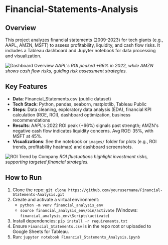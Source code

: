 # Financial-Statements-Analysis

## Overview
This project analyzes financial statements (2009-2023) for tech giants (e.g., AAPL, AMZN, MSFT) to assess profitability, liquidity, and cash flow risks. It includes a Tableau dashboard and Jupyter notebook for data processing and visualization.

![Dashboard Overview](images/after.png)
*AAPL's ROI peaked +66% in 2022, while AMZN shows cash flow risks, guiding risk assessment strategies.*

## Key Features
- **Data**: Financial_Statements.csv (public dataset)
- **Tech Stack**: Python, pandas, seaborn, matplotlib, Tableau Public
- **Steps**: Data cleaning, exploratory data analysis (EDA), financial KPI calculation (ROE, ROI), dashboard optimization, business recommendations
- **Results**: AAPL's 2022 ROI peak (+66%) signals past strength; AMZN's negative cash flow indicates liquidity concerns. Avg ROE: 35%, with MSFT at 45%.
- **Visualizations**: See the notebook or `images/` folder for plots (e.g., ROI trends, profitability heatmap) and dashboard screenshots.

![ROI Trend by Company](images/roi_trend.png)
*ROI fluctuations highlight investment risks, supporting targeted financial strategies.*

## How to Run
1. Clone the repo: `git clone https://github.com/yourusername/Financial-Statements-Analysis.git`
2. Create and activate a virtual environment:
   - `python -m venv financial_analysis_env`
   - `source financial_analysis_env/bin/activate` (Windows: `financial_analysis_env\Scripts\activate`)
3. Install dependencies: `pip install -r requirements.txt`
4. Ensure `Financial_Statements.csv` is in the repo root or uploaded to Google Sheets for Tableau.
5. Run: `jupyter notebook Financial_Statements_Analysis.ipynb`
